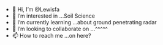 - 👋 Hi, I’m @Lewisfa
- 👀 I’m interested in ...Soil Science
- 🌱 I’m currently learning ...about ground penetrating radar
- 💞️ I’m looking to collaborate on ...^^^^^
- 📫 How to reach me ...on here?

<!---
Lewisfa/Lewisfa is a ✨ special ✨ repository because its `README.md` (this file) appears on your GitHub profile.
You can click the Preview link to take a look at your changes.
--->

